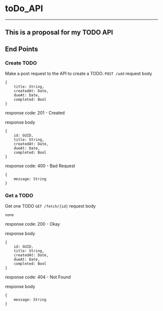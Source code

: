 # toDo_API
---
This is a proposal for my TODO API
--
## End Points

### Create TODO
Make a post request to the API to create a TODO.
`POST /add`
request body
```
{
    title: String,
    createdAt: Date,
    dueAt: Date,
    completed: Bool
}
```

response code:
    201 - Created

response body
```
{
    id: GUID,
    title: String,
    createdAt: Date,
    dueAt: Date,
    completed: Bool
}
```

response code:
    400 - Bad Request

```
{
    message: String
}
```

### Get a TODO
Get one TODO
`GET /fetch/{id}`
request body
```
none
```

response code:
    200 - Okay

response body
```
{
    id: GUID,
    title: String,
    createdAt: Date,
    dueAt: Date,
    completed: Bool
}
```

response code: 
    404 - Not Found

response body
```
{
    message: String
}
```
